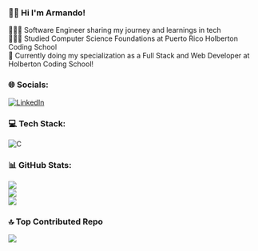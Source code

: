 ### 👋🏻 Hi I'm Armando!
👨🏼‍💻 Software Engineer sharing my journey and learnings in tech<br>
👨🏼‍🎓 Studied Computer Science Foundations at Puerto Rico Holberton Coding School<br>
💭 Currently doing my specialization as a Full Stack and Web Developer at Holberton Coding School!<br/>


### 🌐 Socials:
[![LinkedIn](https://skillicons.dev/icons?i=linkedin)](https://www.linkedin.com/in/luis-marrero-velez-481bb3295/) 

### 💻 Tech Stack:
![C](https://skillicons.dev/icons?i=html,css,sass,figma,py,c,js,django,flask,nodejs,npm,sqlite,mysql,mongodb,vscode,vim,neovim,bash,md,git,github,githubactions,notion) 
### 📊 GitHub Stats:
![](https://github-readme-stats.vercel.app/api?username=ArmandoMarrero&theme=radical&hide_border=false&include_all_commits=false&count_private=false)<br/>
![](https://github-readme-streak-stats.herokuapp.com/?user=freddyrosa16&theme=radical&hide_border=false)<br/>
![](https://github-readme-stats.vercel.app/api/top-langs/?username=freddyrosa16&theme=radical&hide_border=false&include_all_commits=false&count_private=false&layout=compact)

### 🔝 Top Contributed Repo
![](https://github-contributor-stats.vercel.app/api?username=ArmandoMarrero&limit=5&theme=radical&combine_all_yearly_contributions=true)

<!-- Proudly created with GPRM ( https://gprm.itsvg.in ) -->

